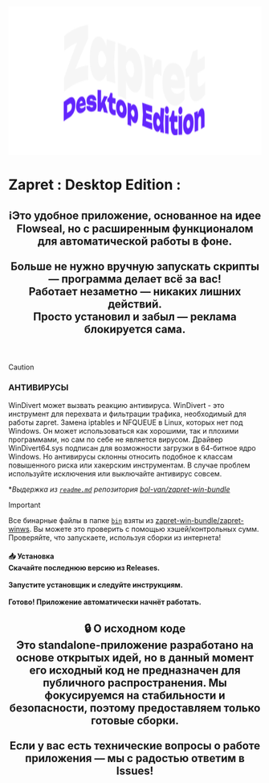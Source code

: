 <div align="center">
  <img height="295" src="https://github.com/Scr1ptedTeam/ZapretDesktopEdition/blob/main/Media/ZapretDELogo.png?raw=true"  />
</div>

###

<h1 align="left">Zapret : Desktop Edition :</h1>

###

<h2 align="center">ℹ️Это удобное приложение, основанное на идее Flowseal, но с расширенным функционалом для автоматической работы в фоне.<br><br> Больше не нужно вручную запускать скрипты — программа делает всё за вас!<br> Работает незаметно — никаких лишних действий.<br>Просто установил и забыл — реклама блокируется сама.</h2>

###

<br clear="both">

> [!CAUTION]
>
> ### АНТИВИРУСЫ
> WinDivert может вызвать реакцию антивируса.
> WinDivert - это инструмент для перехвата и фильтрации трафика, необходимый для работы zapret.
> Замена iptables и NFQUEUE в Linux, которых нет под Windows.
> Он может использоваться как хорошими, так и плохими программами, но сам по себе не является вирусом.
> Драйвер WinDivert64.sys подписан для возможности загрузки в 64-битное ядро Windows.
> Но антивирусы склонны относить подобное к классам повышенного риска или хакерским инструментам.
> В случае проблем используйте исключения или выключайте антивирус совсем.
>
> **Выдержка из [`readme.md`](https://github.com/bol-van/zapret-win-bundle/blob/master/readme.md#%D0%B0%D0%BD%D1%82%D0%B8%D0%B2%D0%B8%D1%80%D1%83%D1%81%D1%8B) репозитория [bol-van/zapret-win-bundle](https://github.com/bol-van/zapret-win-bundle)*

> [!IMPORTANT]
> Все бинарные файлы в папке [`bin`](./bin) взяты из [zapret-win-bundle/zapret-winws](https://github.com/bol-van/zapret-win-bundle/tree/master/zapret-winws). Вы можете это проверить с помощью хэшей/контрольных сумм. Проверяйте, что запускаете, используя сборки из интернета!
>
> 

<h4 align="left">📥 Установка<br>Скачайте последнюю версию из Releases.<br><br>Запустите установщик и следуйте инструкциям.<br><br>Готово! Приложение автоматически начнёт работать.</h4>

###

<h2 align="center">🔒 О исходном коде<br>Это standalone-приложение разработано на основе открытых идей, но в данный момент его исходный код не предназначен для публичного распространения. Мы фокусируемся на стабильности и безопасности, поэтому предоставляем только готовые сборки.<br><br>Если у вас есть технические вопросы о работе приложения — мы с радостью ответим в Issues!</h2>

###
